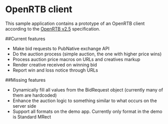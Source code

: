 # OpenRTB client #

This sample application contains a prototype of an OpenRTB client according to the [OpenRTB v2.5](https://www.iab.com/wp-content/uploads/2016/03/OpenRTB-API-Specification-Version-2-5-FINAL.pdf) specification.

##Current features

* Make bid requests to PubNative exchange API
* Do the auction process (simple auction, the one with higher price wins)
* Process auction price macros on URLs and creatives markup
* Render creative received on winning bid
* Report win and loss notice through URLs

##Missing features

* Dynamically fill all values from the BidRequest object (currently many of them are hardcoded)
* Enhance the auction logic to something similar to what occurs on the server side
* Support all formats on the demo app. Currently only format in the demo is Standard MRect